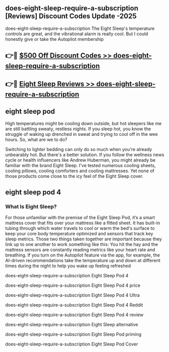 ## does-eight-sleep-require-a-subscription [Reviews​] Discount Codes Update -2025

does-eight-sleep-require-a-subscription The Eight Sleep's temperature controls are great, and the vibrational alarm is really cool. But I could honestly give or take the Autopilot membership

## 👉🔴 [$500 Off Discount Codes >> does-eight-sleep-require-a-subscription](http://download.freeplayer.one?title=does-eight-sleep-require-a-subscription&ref=18-ES)

## 👉🔴 [Eight Sleep Reviews >> does-eight-sleep-require-a-subscription](http://download.freeplayer.one?title=does-eight-sleep-require-a-subscription&ref=18-ES)

## eight sleep pod

High temperatures might be cooling down outside, but hot sleepers like me are still battling sweaty, restless nights. If you sleep hot, you know the struggle of waking up drenched in sweat and trying to cool off in the wee hours. So, what are we to do?

Switching to lighter bedding can only do so much when you're already unbearably hot. But there's a better solution. If you follow the wellness news cycle or health influencers like Andrew Huberman, you might already be familiar with the brand Eight Sleep. I've tested numerous cooling sheets, cooling pillows, cooling comforters and cooling mattresses. Yet none of those products come close to the icy feel of the Eight Sleep cover.

## eight sleep pod 4

### What Is Eight Sleep?

For those unfamiliar with the premise of the Eight Sleep Pod, it’s a smart mattress cover that fits over your mattress like a fitted sheet. It has built-in tubing through which water travels to cool or warm the bed's surface to keep your core body temperature optimized and sensors that track key sleep metrics. Those two things taken together are important because they link up to one another to work something like this: You hit the hay and the mattress sensors are constantly reading metrics like your heart rate and breathing. If you turn on the Autopilot feature via the app, for example, the AI-driven recommendations take the temperature up and down at different times during the night to help you wake up feeling refreshed

does-eight-sleep-require-a-subscription Eight Sleep Pod 4

does-eight-sleep-require-a-subscription Eight Sleep Pod 4 price

does-eight-sleep-require-a-subscription Eight Sleep Pod 4 Ultra

does-eight-sleep-require-a-subscription Eight Sleep Pod 4 Reddit

does-eight-sleep-require-a-subscription Eight Sleep Pod 4 review

does-eight-sleep-require-a-subscription Eight Sleep alternative

does-eight-sleep-require-a-subscription Eight Sleep Pod priming

does-eight-sleep-require-a-subscription Eight Sleep Pod Cover